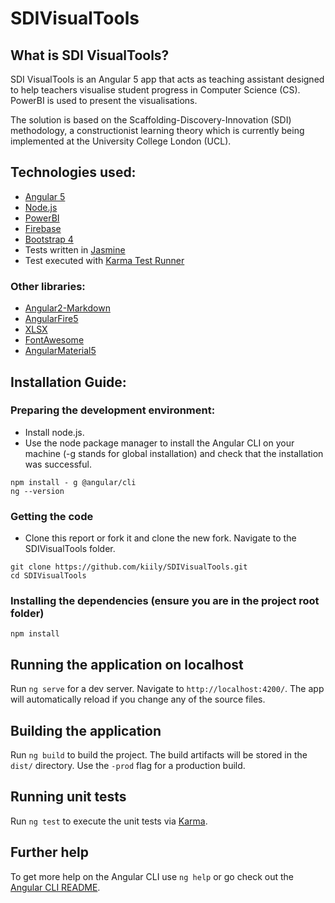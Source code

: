 # SDIVisualTools

## What is SDI VisualTools?
SDI VisualTools is an Angular 5 app that acts as teaching assistant designed to help teachers visualise student progress in Computer Science (CS). PowerBI is used to present the visualisations.

The solution is based on the Scaffolding-Discovery-Innovation (SDI) methodology, a constructionist learning theory which is currently being implemented at the University College London (UCL). 

## Technologies used:
 * [Angular 5](https://angular.io/)
 * [Node.js](http://nodejs.org/)
 * [PowerBI](https://powerbi.microsoft.com/en-us/)
 * [Firebase](https://firebase.google.com/)
 * [Bootstrap 4](https://v4-alpha.getbootstrap.com/)
 * Tests written in  [Jasmine](http://jasmine.github.io/) 
 * Test executed with [Karma Test Runner](http://karma-runner.github.io/0.8/index.html)
 
 ### Other libraries:
  * [Angular2-Markdown](https://www.npmjs.com/package/angular2-markdown)
  * [AngularFire5](https://github.com/angular/angularfire2)
  * [XLSX](https://www.npmjs.com/package/xlsx)
  * [FontAwesome](http://fontawesome.io/)
  * [AngularMaterial5](https://material.angular.io/)
 
## Installation Guide:
### Preparing the development environment:

* Install node.js.
* Use the node package manager to install the Angular CLI on your machine (-g stands for global installation) and check that the installation was successful.

```
npm install - g @angular/cli
ng --version
```
### Getting the code

* Clone this report or fork it and clone the new fork. Navigate to the SDIVisualTools folder.

```
git clone https://github.com/kiily/SDIVisualTools.git
cd SDIVisualTools
```

###  Installing the dependencies (ensure you are in the project root folder)

```
npm install
```

## Running the application on localhost

Run `ng serve` for a dev server. Navigate to `http://localhost:4200/`. The app will automatically reload if you change any of the source files.


## Building the application

Run `ng build` to build the project. The build artifacts will be stored in the `dist/` directory. Use the `-prod` flag for a production build.

## Running unit tests

Run `ng test` to execute the unit tests via [Karma](https://karma-runner.github.io).


## Further help

To get more help on the Angular CLI use `ng help` or go check out the [Angular CLI README](https://github.com/angular/angular-cli/blob/master/README.md).

